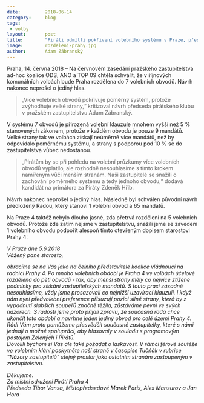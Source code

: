 ```yaml
---
date:         2018-06-14
category:     blog
tags:         
 - volby
layout:       post
title:        "Piráti odmítli pokřivení volebního systému v Praze, přestože by z něho těžili" 
image:        rozdeleni-prahy.jpg
author:       Adam Zábranský
---
```


Praha, 14. června 2018 – Na červnovém zasedání pražského zastupitelstva ad-hoc koalice ODS, ANO a TOP 09 chtěla schválit, že v říjnových komunálních volbách bude Praha rozdělena do 7 volebních obvodů. Návrh nakonec neprošel o jediný hlas.

> „Více volebních obvodů pokřivuje poměrný systém, protože zvýhodňuje velké strany,“ kritizoval návrh předseda pirátského klubu v pražském zastupitelstvu Adam Zábranský.

V systému 7 obvodů je přirozená volební klauzule mnohem vyšší než 5 % stanovených zákonem, protože v každém obvodu je pouze 9 mandátů. Velké strany tak ve volbách získají neúměrně více mandátů, než by odpovídalo poměrnému systému, a strany s podporou pod 10 % se do zastupitelstva vůbec nedostanou.

> „Pirátům by se při pohledu na volební průzkumy více volebních obvodů vyplatilo, ale rozhodně nesouhlasíme s tímto krokem namířeným vůči menším stranám. Naši zastupitelé se snažili o zachování poměrného systému a tedy jednoho obvodu,“ dodává kandidát na primátora za Piráty Zdeněk Hřib. 

Návrh nakonec neprošel o jediný hlas. Následně byl schválen původní návrh předložený Radou, který stanoví 1 volební obvod a 65 mandátů.

Na Praze 4 taktéž nebylo dlouho jasné, zda přetrvá rozdělení na 5 volebních obvodů. Protože zde zatím nejsme v zastupitelstvu, snažili jsme se zavedení 1 volebního obvodu podpořit alespoň tímto otevřeným dopisem starostovi Prahy 4: 

<i>V Praze dne 5.6.2018</i>
<br>
<i>Vážený pane starosto,</i>

<i>obracíme se na Vás jako na čelního představitele koalice vládnoucí na radnici Prahy 4. Po mnoho volebních období je Praha 4 ve volbách účelově rozdělena do pěti obvodů - tak, aby menší strany měly co nejvíce ztížené podmínky pro získání zastupitelských mandátů. S touto praxí zásadně nesouhlasíme, vždy jsme prosazovali co nejnižší uzavírací klauzuli. I když nám nyní předvolební preference přisuzují pozici silné strany, která by z vypadnutí slabších soupeřů značně těžila, zůstáváme pevní ve svých názorech. S radostí jsme proto přijali zprávu, že současná rada chce ukončit toto období a navrhne jeden jediný obvod pro celé území Prahy 4. Rádi Vám proto pomůžeme přesvědčit současné zastupitelky, které s námi jednají o možné spolupráci, aby hlasovaly v souladu s programovým postojem Zelených i Pirátů. </i>
<br>
<i>    Dovolili bychom si Vás ale také požádat o laskavost.  V rámci férové soutěže ve volebním klání poskytněte naší straně v časopise Tučňák v rubrice “Názory zastupitelů” stejný prostor jako ostatním stranám zastoupeným v zastupitelstvu. </i>

<i>Děkujeme. </i>
<br>
<i>
Za místní sdružení Piráti Praha 4
<br>
Předseda Tibor Vansa,
Místopředsedové Marek Paris, Alex Mansurov a Jan Hora
</i>

